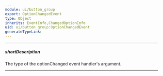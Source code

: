 ```yaml
---
module: ui/button_group
export: OptionChangedEvent
type: Object
inherits: EventInfo,ChangedOptionInfo
uid: ui/button_group:OptionChangedEvent
generateTypeLink: 
---
```

---
##### shortDescription
The type of the optionChanged event handler's argument.

---
<!-- Description goes here -->